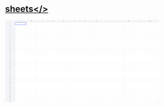 # <a href="https://simplesheets.netlify.app/" target="_blank">sheets</>
<img src="./preview.png" alt="dmo.png" />
